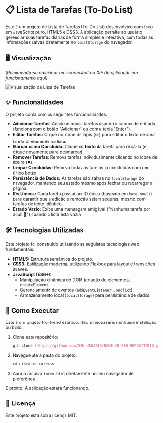 # 📋 Lista de Tarefas (To-Do List)

Este é um projeto de Lista de Tarefas (To-Do List) desenvolvido com foco em JavaScript puro, HTML5 e CSS3. A aplicação permite ao usuário gerenciar suas tarefas diárias de forma simples e interativa, com todas as informações salvas diretamente no `localStorage` do navegador.

## 🖥️ Visualização

*(Recomenda-se adicionar um screenshot ou GIF da aplicação em funcionamento aqui)*

![Visualização da Lista de Tarefas](https://i.imgur.com/link-para-sua-imagem.png)

## ✨ Funcionalidades

O projeto conta com as seguintes funcionalidades:

* **Adicionar Tarefas:** Adicione novas tarefas usando o campo de entrada (funciona com o botão "Adicionar" ou com a tecla "Enter").
* **Editar Tarefas:** Clique no ícone de lápis (✏️) para editar o texto de uma tarefa diretamente na lista.
* **Marcar como Concluída:** Clique no **texto** da tarefa para riscá-la (e clique novamente para desmarcar).
* **Remover Tarefas:** Remova tarefas individualmente clicando no ícone de lixeira (❌).
* **Limpar Concluídas:** Remova todas as tarefas já concluídas com um único botão.
* **Persistência de Dados:** As tarefas são salvas no `localStorage` do navegador, mantendo seu estado mesmo após fechar ou recarregar a página.
* **IDs Únicos:** Cada tarefa possui um ID único (baseado em `Date.now()`) para garantir que a edição e remoção sejam seguras, mesmo com tarefas de texto idêntico.
* **Estado Vazio:** Exibe uma mensagem amigável ("Nenhuma tarefa por aqui! 🥳") quando a lista está vazia.

## 🛠️ Tecnologias Utilizadas

Este projeto foi construído utilizando as seguintes tecnologias web fundamentais:

* **HTML5:** Estrutura semântica do projeto.
* **CSS3:** Estilização moderna, utilizando Flexbox para layout e transições suaves.
* **JavaScript (ES6+):**
    * Manipulação dinâmica do DOM (criação de elementos, `createElement`).
    * Gerenciamento de eventos (`addEventListener`, `.onclick`).
    * Armazenamento local (`localStorage`) para persistência de dados.

## 🚀 Como Executar

Este é um projeto front-end estático. Não é necessária nenhuma instalação ou build.

1.  Clone este repositório:
    ```bash
    git clone [https://github.com/SEU-USUARIO/NOME-DO-SEU-REPOSITORIO.git](https://github.com/Renanzueres/Lista_de_tarefas.git)
    ```

2.  Navegue até a pasta do projeto:
    ```bash
    cd Lista_de_tarefas
    ```

3.  Abra o arquivo `index.html` diretamente no seu navegador de preferência.

E pronto! A aplicação estará funcionando.

## 📄 Licença

Este projeto está sob a licença MIT.
